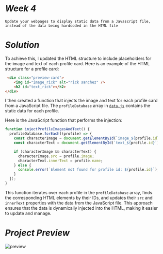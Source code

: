 # _Week 4_

`Update your webpages to display static data from a Javascript file, instead of the data being hardcoded in the HTML file`

# _Solution_

To achieve this, I updated the HTML structure to include placeholders for the image and text of each profile card. Here is an example of the HTML structure for a profile card:

```html
 <div class="preview-card">
    <img id="image_rick" alt="rick sanchez" />
    <h2 id="text_rick"></h2>
</div>
```

I then created a function that injects the image and text for each profile card from a JavaScript file. The `profileDatabase` array in [`data.js`](https://github.com/OgaDavid/TechNest/blob/main/Month%201/Week%204/data.js) contains the static data for each profile.

Here is the JavaScript function that performs the injection:

```javascript
function injectProfileImagesAndText() {
  profileDatabase.forEach((profile) => {
    const characterImage = document.getElementById(`image_${profile.id}`);
    const characterText = document.getElementById(`text_${profile.id}`);

    if (characterImage && characterText) {
      characterImage.src = profile.image;
      characterText.innerText = profile.name;
    } else {
      console.error(`Element not found for profile id: ${profile.id}`);
    }
  });
}
```

This function iterates over each profile in the `profileDatabase` array, finds the corresponding HTML elements by their IDs, and updates their `src` and `innerText` properties with the data from the JavaScript file. This approach ensures that the data is dynamically injected into the HTML, making it easier to update and manage. 

# _Project Preview_

![preview](https://github.com/user-attachments/assets/442556bf-3e51-493c-93d2-d56269cebc54)

